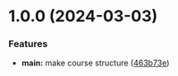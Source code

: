# 1.0.0 (2024-03-03)


### Features

* **main:** make course structure ([463b73e](https://github.com/dashmavonyan/os-intro/commit/463b73e6692704cbd2cfff7e9cdd151582204e53))




